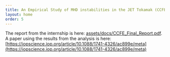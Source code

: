 ```yaml
---
title: An Empirical Study of MHD instabilities in the JET Tokamak (CCFE internship)
layout: home
order: 5
---
```


The report from the internship is here: [assets/docs/CCFE_Final_Report.pdf](assets/docs/CCFE_Final_Report.pdf). A paper using the results from the analysis is here: [https://iopscience.iop.org/article/10.1088/1741-4326/ac899e/meta](https://iopscience.iop.org/article/10.1088/1741-4326/ac899e/meta)
